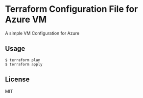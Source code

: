 # Terraform Configuration File for Azure VM 

A simple VM Configuration for Azure

## Usage

```
$ terraform plan
$ terraform apply
```

## License

MIT